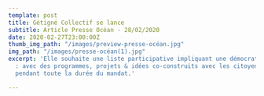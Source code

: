 ```yaml
---
template: post
title: Gétigné Collectif se lance
subtitle: Article Presse Océan - 28/02/2020
date: 2020-02-27T23:00:00Z
thumb_img_path: "/images/preview-presse-océan.jpg"
img_path: "/images/presse-océan(1).jpg"
excerpt: 'Elle souhaite une liste participative impliquant une démocratie directe
  : avec des programmes, projets & idées co-construits avec les citoyens volontaires
  pendant toute la durée du mandat.'

---
```

